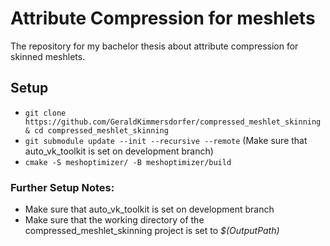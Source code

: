 # Attribute Compression for meshlets
The repository for my bachelor thesis about attribute compression for skinned meshlets.

## Setup
 - ```git clone https://github.com/GeraldKimmersdorfer/compressed_meshlet_skinning & cd compressed_meshlet_skinning```
 - ```git submodule update --init --recursive --remote``` (Make sure that auto_vk_toolkit is set on development branch)
 - ```cmake -S meshoptimizer/ -B meshoptimizer/build```

### Further Setup Notes:
 - Make sure that auto_vk_toolkit is set on development branch
 - Make sure that the working directory of the compressed_meshlet_skinning project is set to *$(OutputPath)*